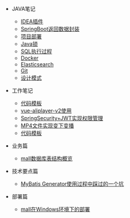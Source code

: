 * JAVA笔记
  * [IDEA插件](javanote/IDEA插件.md)
  * [SpringBoot返回数据封装](javanote/SpringBoot返回数据封装.md)
  * [项目部署](javanote/项目部署.md)
  * [Java锁](javanote/Java锁.md)
  * [SQL执行过程](javanote/sql执行过程.md)
  * [Docker](javanote/Docker.md)
  * [Elasticsearch](javanote/Elasticsearch.md)
  * [Git](javanote/Git.md)
  * [设计模式](javanote/设计模式.md)
  
* 工作笔记
  * [代码模板](worknote/代码模板.md)
  * [vue-aliplayer-v2使用](worknote/vue-aliplayer-v2的使用.md)
  * [SpringSecurity+JWT实现权限管理](worknote/SpringSecurity+JWT实现权限管理.md)
  * [MP4文件实现变下变播](worknote/MP4文件实现变下变播.md)
  * [代码模板](worknote/代码模板.md)
  
* 业务篇
  * [mall数据库表结构概览](database/mall_database_overview.md)


* 技术要点篇
  * [MyBatis Generator使用过程中踩过的一个坑](technology/mybatis_mapper.md)
  
* 部署篇
  * [mall在Windows环境下的部署](deploy/mall_deploy_windows.md)
